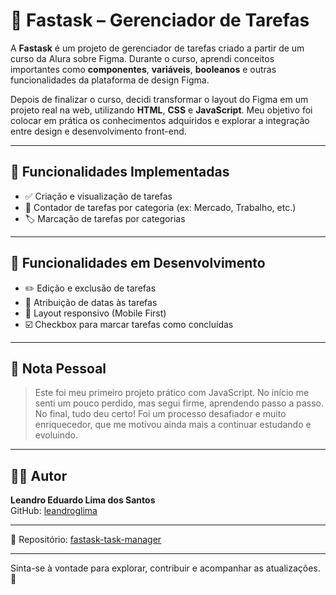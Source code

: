 # 📝 Fastask – Gerenciador de Tarefas

A **Fastask** é um projeto de gerenciador de tarefas criado a partir de um curso da Alura sobre Figma. Durante o curso, aprendi conceitos importantes como **componentes**, **variáveis**, **booleanos** e outras funcionalidades da plataforma de design Figma.

Depois de finalizar o curso, decidi transformar o layout do Figma em um projeto real na web, utilizando **HTML**, **CSS** e **JavaScript**. Meu objetivo foi colocar em prática os conhecimentos adquiridos e explorar a integração entre design e desenvolvimento front-end.

---

## 🚀 Funcionalidades Implementadas

- ✅ Criação e visualização de tarefas
- 🧮 Contador de tarefas por categoria (ex: Mercado, Trabalho, etc.)
- 🏷️ Marcação de tarefas por categorias

---

## 🔧 Funcionalidades em Desenvolvimento

- ✏️ Edição e exclusão de tarefas
- 📅 Atribuição de datas às tarefas
- 📱 Layout responsivo (Mobile First)
- ☑️ Checkbox para marcar tarefas como concluídas

---

## 💭 Nota Pessoal

> Este foi meu primeiro projeto prático com JavaScript. No início me senti um pouco perdido, mas segui firme, aprendendo passo a passo. No final, tudo deu certo! Foi um processo desafiador e muito enriquecedor, que me motivou ainda mais a continuar estudando e evoluindo.

---

## 👨‍💻 Autor

**Leandro Eduardo Lima dos Santos**  
GitHub: [leandroglima](https://github.com/leandroglima)

---

📁 Repositório: [fastask-task-manager](https://github.com/leandroglima/fastask-task-manager)

---

Sinta-se à vontade para explorar, contribuir e acompanhar as atualizações. 🚀
